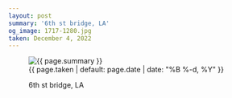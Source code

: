 ```yaml
---
layout: post
summary: '6th st bridge, LA'
og_image: 1717-1280.jpg
taken: December 4, 2022
---
```


<figure class="post">
<img alt="{{ page.summary }}" sizes="(min-width: 700px) 50vw, calc(100vw - 2rem)" src="{{ site.assets_url }}/1717-640.jpg" srcset="{{ site.assets_url }}/1717-320.jpg 320w, {{ site.assets_url }}/1717-640.jpg 640w, {{ site.assets_url }}/1717-960.jpg 960w, {{ site.assets_url }}/1717-1280.jpg 1280w"/>
<figcaption>
<time>{{ page.taken | default: page.date | date: "%B %-d, %Y" }}</time>
<p>6th st bridge, LA</p>
</figcaption>
</figure>
